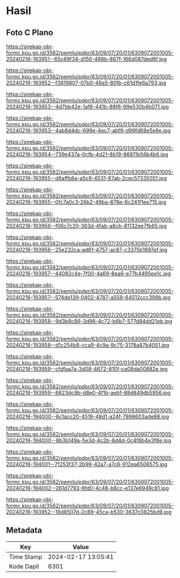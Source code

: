 # Hasil

## Foto C Plano

https://sirekap-obj-formc.kpu.go.id/3562/pemilu/pdpr/63/09/07/20/01/6309072001005-20240216-193951--65c89f34-d156-468b-867f-166d087ded6f.jpg

https://sirekap-obj-formc.kpu.go.id/3562/pemilu/pdpr/63/09/07/20/01/6309072001005-20240216-193952--f3819807-07b0-48a5-80fb-c61d1fe6a793.jpg

https://sirekap-obj-formc.kpu.go.id/3562/pemilu/pdpr/63/09/07/20/01/6309072001005-20240216-193953--4d7bb42e-1af6-441b-88f6-99e530b4b071.jpg

https://sirekap-obj-formc.kpu.go.id/3562/pemilu/pdpr/63/09/07/20/01/6309072001005-20240216-193953--4ab8d4dc-699e-4ec7-abf9-d99fd68e5e6e.jpg

https://sirekap-obj-formc.kpu.go.id/3562/pemilu/pdpr/63/09/07/20/01/6309072001005-20240216-193954--739e437a-0cfb-4d21-8b19-86811b56b4b6.jpg

https://sirekap-obj-formc.kpu.go.id/3562/pemilu/pdpr/63/09/07/20/01/6309072001005-20240216-193955--d6affb8a-a5c9-4531-87ab-2cec57335051.jpg

https://sirekap-obj-formc.kpu.go.id/3562/pemilu/pdpr/63/09/07/20/01/6309072001005-20240216-193955--0fc7a0c3-26b2-49ba-878e-6c241f1ee715.jpg

https://sirekap-obj-formc.kpu.go.id/3562/pemilu/pdpr/63/09/07/20/01/6309072001005-20240216-193956--f06c7c20-363d-4fab-a8cb-81132ee7fb65.jpg

https://sirekap-obj-formc.kpu.go.id/3562/pemilu/pdpr/63/09/07/20/01/6309072001005-20240216-193956--25e232ca-ad81-4757-ac87-c3375b1697ef.jpg

https://sirekap-obj-formc.kpu.go.id/3562/pemilu/pdpr/63/09/07/20/01/6309072001005-20240216-193957--44082c4e-7f00-4a69-8ea6-e77b4495ee1c.jpg

https://sirekap-obj-formc.kpu.go.id/3562/pemilu/pdpr/63/09/07/20/01/6309072001005-20240216-193957--574de139-0402-4787-a558-64512ccc398b.jpg

https://sirekap-obj-formc.kpu.go.id/3562/pemilu/pdpr/63/09/07/20/01/6309072001005-20240216-193958--9d3b8c86-3d96-4c72-b6b7-577d84dd21eb.jpg

https://sirekap-obj-formc.kpu.go.id/3562/pemilu/pdpr/63/09/07/20/01/6309072001005-20240216-193958--d1c254b8-cca9-4c9a-9c75-3178a87b4051.jpg

https://sirekap-obj-formc.kpu.go.id/3562/pemilu/pdpr/63/09/07/20/01/6309072001005-20240216-193959--cfdfaa7a-3d08-4672-810f-ca08da00882e.jpg

https://sirekap-obj-formc.kpu.go.id/3562/pemilu/pdpr/63/09/07/20/01/6309072001005-20240216-193959--6623dc9b-d8e0-4f1b-aeb1-88d849db5956.jpg

https://sirekap-obj-formc.kpu.go.id/3562/pemilu/pdpr/63/09/07/20/01/6309072001005-20240216-194000--6c1acc20-4519-48d1-a24f-7998603ade88.jpg

https://sirekap-obj-formc.kpu.go.id/3562/pemilu/pdpr/63/09/07/20/01/6309072001005-20240216-194000--8b3b149a-5e3d-4c2b-8d4d-0c4f8b4e3f8e.jpg

https://sirekap-obj-formc.kpu.go.id/3562/pemilu/pdpr/63/09/07/20/01/6309072001005-20240216-194001--7f253f37-2b99-42a7-a7c6-912ea6506575.jpg

https://sirekap-obj-formc.kpu.go.id/3562/pemilu/pdpr/63/09/07/20/01/6309072001005-20240216-194002--261d7793-6fd0-4c48-b6cc-e137e6949c81.jpg

https://sirekap-obj-formc.kpu.go.id/3562/pemilu/pdpr/63/09/07/20/01/6309072001005-20240216-193952--19d8507d-2c89-45ca-b530-3637c0825bd9.jpg


## Metadata

| Key        | Value               |
| ---------- | ------------------- |
| Time Stamp | 2024-02-17 13:05:41 |
| Kode Dapil | 6301                |



